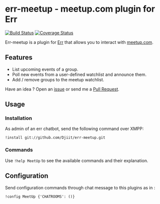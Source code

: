 # err-meetup - meetup.com plugin for Err

[![Build Status](https://travis-ci.org/Djiit/err-meetup.svg?branch=master)](https://travis-ci.org/Djiit/err-meetup) [![Coverage Status](https://coveralls.io/repos/github/Djiit/err-meetup/badge.svg?branch=master)](https://coveralls.io/github/Djiit/err-meetup?branch=master)

Err-meetup is a plugin for [Err](https://github.com/gbin/err) that allows you to interact with [meetup.com](http://meetup.com).

## Features

* List upcoming events of a group.
* Poll new events from a user-defined watchlist and announce them.
* Add / remove groups to the meetup watchlist.

Have an idea ? Open an [issue](https://github.com/Djiit/err-meetup/issues) or send me a [Pull Request](https://github.com/Djiit/err-meetup/pulls).

## Usage

### Installation

As admin of an err chatbot, send the following command over XMPP:

```
!install git://github.com/Djiit/err-meetup.git
```

### Commands

Use `!help MeetUp` to see the available commands and their explanation.

## Configuration

Send configuration commands through chat message to this plugins as in :

```
!config MeetUp {'CHATROOMS': ()}
```
